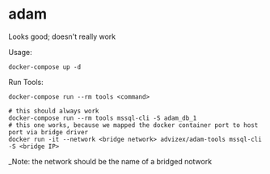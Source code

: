 # adam
Looks good; doesn't really work

Usage:
```
docker-compose up -d
```

Run Tools:
```
docker-compose run --rm tools <command>

# this should always work
docker-compose run --rm tools mssql-cli -S adam_db_1
# this one works, because we mapped the docker container port to host port via bridge driver
docker run -it --network <bridge network> advizex/adam-tools mssql-cli -S <bridge IP>
```
_Note: the network should be the name of a bridged notwork
